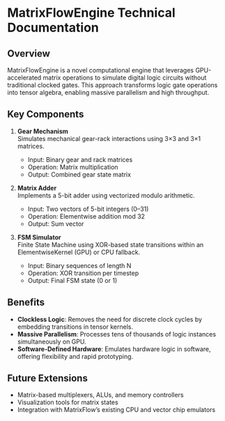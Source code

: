 # MatrixFlowEngine Technical Documentation

## Overview

MatrixFlowEngine is a novel computational engine that leverages GPU-accelerated matrix operations to simulate digital logic circuits without traditional clocked gates. This approach transforms logic gate operations into tensor algebra, enabling massive parallelism and high throughput.

## Key Components

1. **Gear Mechanism**  
   Simulates mechanical gear-rack interactions using 3×3 and 3×1 matrices.  
   - Input: Binary gear and rack matrices  
   - Operation: Matrix multiplication  
   - Output: Combined gear state matrix  

2. **Matrix Adder**  
   Implements a 5-bit adder using vectorized modulo arithmetic.  
   - Input: Two vectors of 5-bit integers (0–31)  
   - Operation: Elementwise addition mod 32  
   - Output: Sum vector  

3. **FSM Simulator**  
   Finite State Machine using XOR-based state transitions within an ElementwiseKernel (GPU) or CPU fallback.  
   - Input: Binary sequences of length N  
   - Operation: XOR transition per timestep  
   - Output: Final FSM state (0 or 1)  

## Benefits

- **Clockless Logic**: Removes the need for discrete clock cycles by embedding transitions in tensor kernels.  
- **Massive Parallelism**: Processes tens of thousands of logic instances simultaneously on GPU.  
- **Software-Defined Hardware**: Emulates hardware logic in software, offering flexibility and rapid prototyping.

## Future Extensions

- Matrix-based multiplexers, ALUs, and memory controllers  
- Visualization tools for matrix states  
- Integration with MatrixFlow’s existing CPU and vector chip emulators  
